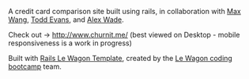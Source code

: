 A credit card comparison site built using rails, in collaboration with [Max Wang](https://github.com/jlmaxwang), [Todd Evans](https://github.com/tomiev), and [Alex Wade](https://github.com/AlexWade555).

Check out -> http://www.churnit.me/ (best viewed on Desktop - mobile responsiveness is a work in progress)

Built with [Rails Le Wagon Template](https://github.com/lewagon/rails-templates), created by the [Le Wagon coding bootcamp](https://www.lewagon.com) team.
